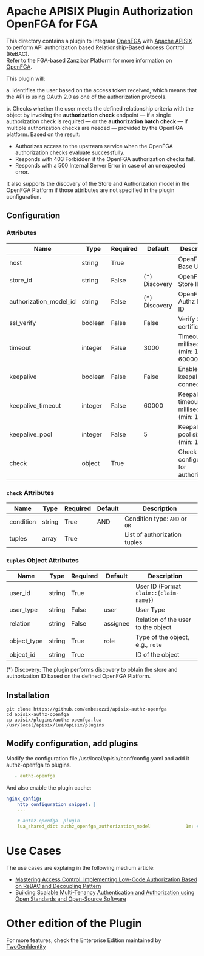 # Apache APISIX Plugin Authorization OpenFGA for FGA

This directory contains a plugin to integrate [OpenFGA](https://openfga.dev/) with [Apache APISIX](https://apisix.apache.org/) to perform API authorization based Relationship-Based Access Control (ReBAC).   
Refer to the FGA-based Zanzibar Platform for more information on [OpenFGA](https://openfga.dev/).

This plugin will:

a. Identifies the user based on the access token received, which means that the API is using OAuth 2.0 as one of the authorization protocols.

b. Checks whether the user meets the defined relationship criteria with the object by invoking the **authorization check** endpoint — if a single authorization check is required — or the **authorization batch check** — if multiple authorization checks are needed — provided by the OpenFGA platform.
Based on the result:
- Authorizes access to the upstream service when the OpenFGA authorization checks evaluate successfully.
- Responds with 403 Forbidden if the OpenFGA authorization checks fail.
- Responds with a 500 Internal Server Error in case of an unexpected error.

It also supports the discovery of the Store and Authorization model in the OpenFGA Platform if those attributes are not specified in the plugin configuration.

## Configuration

### Attributes

| Name                      | Type     | Required | Default            | Description                                    |
|---------------------------|----------|----------|-------------------|------------------------------------------------|
| host                      | string   | True     |                   | OpenFGA Base URL                               |
| store_id                  | string   | False    | (*) Discovery     | OpenFGA Store ID                               |
| authorization_model_id    | string   | False    | (*) Discovery     | OpenFGA Authz Model ID                         |
| ssl_verify                | boolean  | False    | False             | Verify SSL certificate                         |
| timeout                   | integer  | False    | 3000              | Timeout in milliseconds (min: 1, max: 60000)  |
| keepalive                 | boolean  | False    | False             | Enable keepalive for connections               |
| keepalive_timeout         | integer  | False    | 60000             | Keepalive timeout in milliseconds (min: 1000) |
| keepalive_pool            | integer  | False    | 5                 | Keepalive pool size (min: 1)                   |
| check                     | object   | True     |                   | Check configuration for authorization          |

### `check` Attributes

| Name          | Type          | Required | Default | Description                                              |
|---------------|---------------|----------|---------|----------------------------------------------------------|
| condition     | string        | True     | AND     | Condition type: `AND` or `OR`                           |
| tuples        | array         | True     |         | List of authorization tuples                            |

### `tuples` Object Attributes

| Name         | Type     | Required | Default   | Description                                     |
|--------------|----------|----------|-----------|-------------------------------------------------|
| user_id      | string   | True     |           | User ID (Format `claim::{claim-name}`)          |
| user_type    | string   | False    | user      | User Type                                       |
| relation     | string   | False    | assignee  | Relation of the user to the object              |
| object_type  | string   | True     | role      | Type of the object, e.g., `role`                |
| object_id    | string   | True     |           | ID of the object                                |

(*) Discovery: The plugin performs discovery to obtain the store and authorization ID based on the defined OpenFGA Platform.

## Installation
```
git clone https://github.com/embesozzi/apisix-authz-openfga
cd apisix-authz-openfga
cp apisix/plugins/authz-openfga.lua /usr/local/apisix/lua/apisix/plugins
```

## Modify configuration, add plugins
Modify the configuration file /usr/local/apisix/conf/config.yaml and add it authz-openfga to plugins.

```yaml
   - authz-openfga
```

And also enable the plugin cache:

```yaml
nginx_config:
    http_configuration_snippet: |
    ...

    # authz-openfga  plugin
    lua_shared_dict authz_openfga_authorization_model             1m; # cache for discovery metadata documents
```

# Use Cases
The use cases are explaing in the following medium article:

- [Mastering Access Control: Implementing Low-Code Authorization Based on ReBAC and Decoupling Pattern](https://embesozzi.medium.com/mastering-access-control-implementing-low-code-authorization-based-on-rebac-and-decoupling-pattern-f6f54f70115e)
- [Building Scalable Multi-Tenancy Authentication and Authorization using Open Standards and Open-Source Software](https://medium.com/@embesozzi/building-scalable-multi-tenancy-authentication-and-authorization-using-open-standards-and-7341fcd87b64)


# Other edition of the Plugin
For more features, check the Enterprise Edition maintained by [TwoGenIdentity](https://twogenidentity.com)
